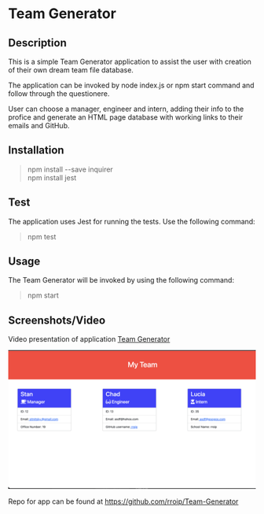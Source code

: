 # Team Generator

## Description

This is a simple Team Generator application to assist the user with creation of their own dream team file database. 

The application can be invoked by node index.js or npm start command and follow through the questionere.

User can choose a manager, engineer and intern, adding their info to the profice and generate an HTML page database with working links to their emails and GitHub. 

## Installation
> npm install --save inquirer </br>
> npm install jest

## Test 
The application uses Jest for running the tests. Use the following command: </br>
> npm test
## Usage
The Team Generator will be invoked by using the following command: </br>
> npm start


## Screenshots/Video

Video presentation of application [Team Generator](https://drive.google.com/file/d/10cU_oo5E6gyr7cRjhcnXzVm2-7fQTaBh/view)

![alt My_Team_screenshot](./assets/images/My_Team_screenshot.png)



Repo for app can be found at https://github.com/rroip/Team-Generator
